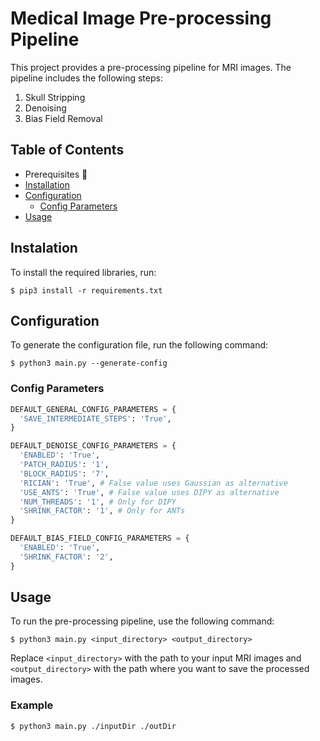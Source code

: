 # Medical Image Pre-processing Pipeline

This project provides a pre-processing pipeline for MRI images. The pipeline includes the following steps:

1. Skull Stripping
2. Denoising
3. Bias Field Removal

## Table of Contents

- Prerequisites :construction:	
- [Installation](#instalation)
- [Configuration](#configuration)
  - [Config Parameters](#config-parameters)
- [Usage](#usage)

## Instalation

To install the required libraries, run:

```
$ pip3 install -r requirements.txt
```

## Configuration

To generate the configuration file, run the following command:

```
$ python3 main.py --generate-config
```

### Config Parameters

```py
DEFAULT_GENERAL_CONFIG_PARAMETERS = {
  'SAVE_INTERMEDIATE_STEPS': 'True',
}

DEFAULT_DENOISE_CONFIG_PARAMETERS = {
  'ENABLED': 'True',
  'PATCH_RADIUS': '1',
  'BLOCK_RADIUS': '7',
  'RICIAN': 'True', # False value uses Gaussian as alternative 
  'USE_ANTS': 'True', # False value uses DIPY as alternative
  'NUM_THREADS': '1', # Only for DIPY
  'SHRINK_FACTOR': '1', # Only for ANTs
}

DEFAULT_BIAS_FIELD_CONFIG_PARAMETERS = {
  'ENABLED': 'True',
  'SHRINK_FACTOR': '2',
}
```

## Usage

To run the pre-processing pipeline, use the following command:

```
$ python3 main.py <input_directory> <output_directory>
```

Replace `<input_directory>` with the path to your input MRI images and `<output_directory>` with the path where you want to save the processed images.

### Example

```
$ python3 main.py ./inputDir ./outDir
```
